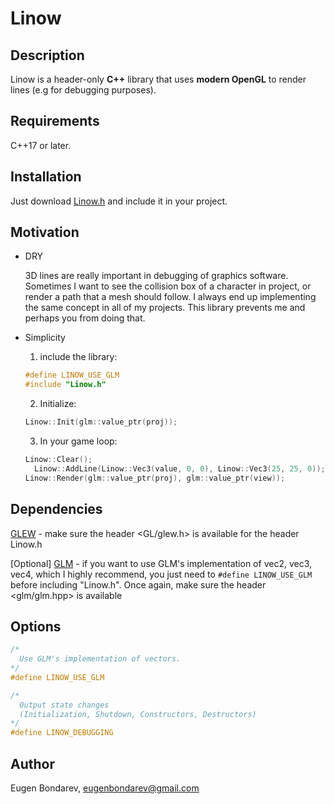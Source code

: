 # Linow

## Description

Linow is a header-only **C++** library that uses **modern OpenGL** to render lines (e.g for debugging purposes).

## Requirements
C++17 or later.

## Installation

Just download <a href="https://gist.github.com/e-bondarev/df08c65337d324da44b8f2855b9000d7">Linow.h</a> and include it in your project.

## Motivation

* DRY

  3D lines are really important in debugging of graphics software. Sometimes I want to see the collision box of a character in project, or render a path that a mesh should follow. I always end up implementing the same concept in all of my projects. This library prevents me and perhaps you from doing that.
* Simplicity

  1. include the library:
  ```c++
  #define LINOW_USE_GLM
  #include "Linow.h"
  ```

  2. Initialize:
  ```c++  
  Linow::Init(glm::value_ptr(proj));
  ```

  3. In your game loop:
  ```c++
  Linow::Clear();
    Linow::AddLine(Linow::Vec3(value, 0, 0), Linow::Vec3(25, 25, 0));
  Linow::Render(glm::value_ptr(proj), glm::value_ptr(view));
  ```

## Dependencies
<a href="https://github.com/nigels-com/glew">GLEW</a> - make sure the header <GL/glew.h> is available for the header Linow.h

[Optional] <a href="https://github.com/g-truc/glm">GLM</a> - if you want to use GLM's implementation of vec2, vec3, vec4, which I highly recommend, you just need to ```#define LINOW_USE_GLM ```before including "Linow.h". Once again, make sure the header <glm/glm.hpp> is available

## Options

```c++
/*
  Use GLM's implementation of vectors. 
*/
#define LINOW_USE_GLM     

/* 
  Output state changes 
  (Initialization, Shutdown, Constructors, Destructors)
*/
#define LINOW_DEBUGGING   
```

## Author
Eugen Bondarev, eugenbondarev@gmail.com
